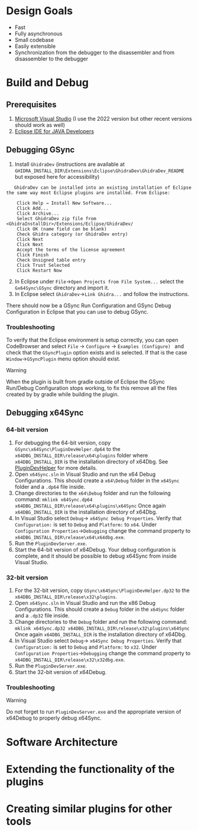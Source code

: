 # Design Goals

* Fast
* Fully asynchronous
* Small codebase
* Easily extensible
* Synchronization from the debugger to the disassembler and from disassembler to the debugger

# Build and Debug

## Prerequisites
1. [Microsoft Visual Studio](https://visualstudio.microsoft.com/) (I use the 2022 version but other recent versions should work as well)
2. [Eclipse IDE for JAVA Developers](https://www.eclipse.org/downloads/)

## Debugging GSync

1. Install `GhidraDev` (instructions are available at `GHIDRA_INSTALL_DIR\Extensions\Eclipse\GhidraDev\GhidraDev_README` but exposed here for accessibility)
```
   GhidraDev can be installed into an existing installation of Eclipse the same way most Eclipse plugins are installed. From Eclipse:

    Click Help → Install New Software...
    Click Add...
    Click Archive...
    Select GhidraDev zip file from <GhidraInstallDir>/Extensions/Eclipse/GhidraDev/
    Click OK (name field can be blank)
    Check Ghidra category (or GhidraDev entry)
    Click Next
    Click Next
    Accept the terms of the license agreement
    Click Finish
    Check Unsigned table entry
    Click Trust Selected
    Click Restart Now
```
2. In Eclipse under `File`->`Open Projects from File System...` select the `Gx64Sync\GSync` directory and import it.
3. In Eclipse select `GhidraDev`->`Link Ghidra...` and follow the instructions. 

There should now be a GSync Run Configuration and GSync Debug Configuration in Eclipse that you can use to debug GSync.

### Troubleshooting
To verify that the Eclipse environment is setup correctly, you can open CodeBrowser and select
``File`` -> ``Configure`` -> ``Examples (Configure) `` and check that the `GSyncPlugin` option
exists and is selected. If that is the case ``Window``->``GSyncPlugin`` menu option should exist.

> [!WARNING] 
> When the plugin is built from gradle outside of Eclipse the GSync Run/Debug Configuration stops working, to fix this remove all the files created by
> by gradle while building the plugin.

## Debugging x64Sync

### 64-bit version
1. For debugging the 64-bit version, copy ``GSync\x64Sync\PluginDevHelper.dp64`` to the ``x64DBG_INSTALL_DIR\release\x64\plugins`` folder where ``x64DBG_INSTALL_DIR`` is the installation directory of x64Dbg. See [PluginDevHelper](https://github.com/x64dbg/PluginDevHelper) for more details.
2. Open ``x64Sync.sln`` in Visual Studio and run the x64 Debug Configurations. This should create a `x64\Debug` folder  in the `x64Sync` folder and a `.dp64` file inside.
3. Change directories to the `x64\Debug` folder and run the following command:
   ``
   mklink x64Sync.dp64 x64DBG_INSTALL_DIR\release\x64\plugins\x64Sync
   ``
   Once again ``x64DBG_INSTALL_DIR`` is the installation directory of x64Dbg.
4. In Visual Studio select `Debug`-> `x64Sync Debug Properties`. Verify that ``Configuration:`` is set to ``Debug`` and ``Platform:`` to ``x64``. Under ``Configuration Properties``->``Debugging`` change the command property to ``x64DBG_INSTALL_DIR\release\x64\x64dbg.exe``. 
5. Run the `PluginDevServer.exe`.
6. Start the 64-bit version of x64Debug. 
Your debug configuration is complete, and it should be possible to debug x64Sync from inside Visual Studio.

### 32-bit version
1. For the 32-bit version, copy ``GSync\x64Sync\PluginDevHelper.dp32`` to the ``x64DBG_INSTALL_DIR\release\x32\plugins``.
2. Open ``x64Sync.sln`` in Visual Studio and run the x86 Debug Configurations. This should create a `Debug` folder  in the `x64Sync` folder and a `.dp32` file inside.
3. Change directories to the `Debug` folder and run the following command:
   ``
   mklink x64Sync.dp32 x64DBG_INSTALL_DIR\release\x32\plugins\x64Sync
   ``
   Once again ``x64DBG_INSTALL_DIR`` is the installation directory of x64Dbg.
4. In Visual Studio select `Debug`-> `x64Sync Debug Properties`. Verify that ``Configuration:`` is set to ``Debug`` and ``Platform:`` to ``x32``. Under ``Configuration Properties``->``Debugging`` change the command property to ``x64DBG_INSTALL_DIR\release\x32\x32dbg.exe``. 
5. Run the `PluginDevServer.exe`.
6. Start the 32-bit version of x64Debug. 

### Troubleshooting
> [!WARNING] 
> Do not forget to run `PluginDevServer.exe` and the appropriate version of x64Debug to properly debug x64Sync. 
# Software Architecture

# Extending the functionality of the plugins

# Creating similar plugins for other tools
